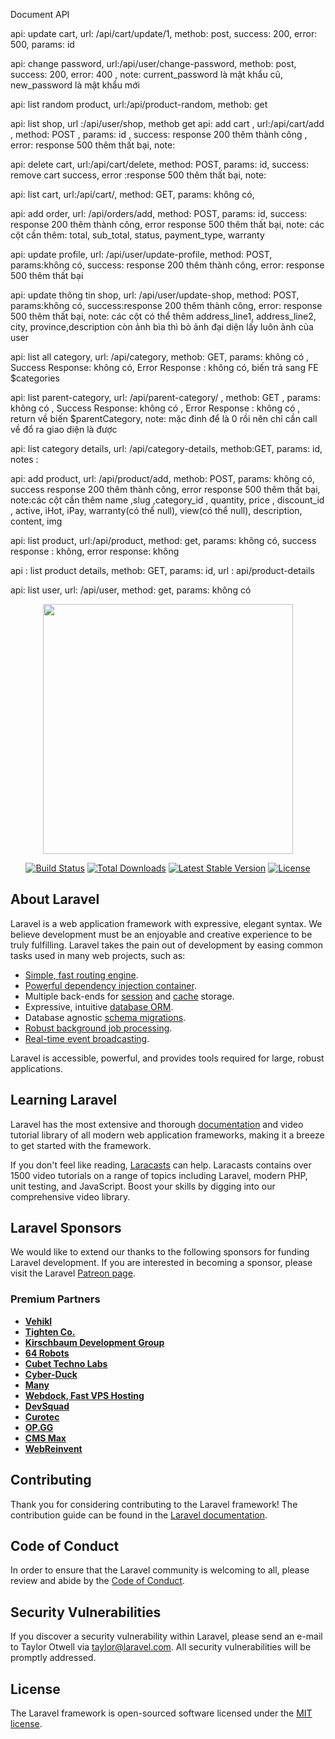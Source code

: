 Document API

api: update cart, url: /api/cart/update/1, methob: post, success: 200, error: 500, params: id 

api: change password, url:/api/user/change-password, methob: post, success: 200, error: 400 , note: current_password là mật khẩu cũ, new_password là mật khẩu mới

api: list random product, url:/api/product-random, methob: get

api: list shop, url :/api/user/shop, methob get
api: add cart , url:/api/cart/add , method: POST , params: id , success: response 200 thêm thành công , error:  response 500 thêm thất bại, note:

api: delete cart, url:/api/cart/delete, method: POST, params: id, success: remove cart success, error :response 500 thêm thất bại, note: 

api: list cart, url:/api/cart/, method: GET, params: không có, 

api: add order, url: /api/orders/add, method: POST, params: id, success: response 200 thêm thành công, error response 500 thêm thất bại, 
note: các cột cần thêm: total, sub_total, status, payment_type, warranty

api: update profile, url: /api/user/update-profile, method: POST, params:không có, success: response 200 thêm thành công, error: response 500 thêm thất bại

api: update thông tin shop, url: /api/user/update-shop, method: POST, params:không có, success:response 200 thêm thành công, error: response 500 thêm thất bại,
note: các cột có thể thêm address_line1, address_line2, city, province,description 
còn ảnh bìa thì bỏ ảnh đại diện lấy luôn ảnh của user

api: list all category, url: /api/category, methob: GET, params: không có , Success Response: không có, Error Response : không có, biến trả sang FE $categories

api: list parent-category, url: /api/parent-category/ , methob: GET , params: không có , Success Response: không có , Error Response : không có ,
return về biến $parentCategory, note: mặc đinh để là 0 rồi nên chỉ cần call về đổ ra giao diện là được

api: list category details, url: /api/category-details, methob:GET, params: id, notes :

api: add product, url: /api/product/add, methob: POST, params: không có, success response 200 thêm thành công, error response 500 thêm thất bại, note:các cột cần thêm
name ,slug ,category_id , quantity, price , discount_id  , active, iHot, iPay, warranty(có thể null), view(có thể null), description, content, img

api: list product, url:/api/product, method: get, params: không có, success response : không, error response: không

api : list product details, methob: GET, params: id, url : api/product-details

api: list user, url: /api/user, method: get, params: không có

<p align="center"><a href="https://laravel.com" target="_blank"><img src="https://raw.githubusercontent.com/laravel/art/master/logo-lockup/5%20SVG/2%20CMYK/1%20Full%20Color/laravel-logolockup-cmyk-red.svg" width="400"></a></p>

<p align="center">
<a href="https://travis-ci.org/laravel/framework"><img src="https://travis-ci.org/laravel/framework.svg" alt="Build Status"></a>
<a href="https://packagist.org/packages/laravel/framework"><img src="https://img.shields.io/packagist/dt/laravel/framework" alt="Total Downloads"></a>
<a href="https://packagist.org/packages/laravel/framework"><img src="https://img.shields.io/packagist/v/laravel/framework" alt="Latest Stable Version"></a>
<a href="https://packagist.org/packages/laravel/framework"><img src="https://img.shields.io/packagist/l/laravel/framework" alt="License"></a>
</p>

## About Laravel

Laravel is a web application framework with expressive, elegant syntax. We believe development must be an enjoyable and creative experience to be truly fulfilling. Laravel takes the pain out of development by easing common tasks used in many web projects, such as:

- [Simple, fast routing engine](https://laravel.com/docs/routing).
- [Powerful dependency injection container](https://laravel.com/docs/container).
- Multiple back-ends for [session](https://laravel.com/docs/session) and [cache](https://laravel.com/docs/cache) storage.
- Expressive, intuitive [database ORM](https://laravel.com/docs/eloquent).
- Database agnostic [schema migrations](https://laravel.com/docs/migrations).
- [Robust background job processing](https://laravel.com/docs/queues).
- [Real-time event broadcasting](https://laravel.com/docs/broadcasting).

Laravel is accessible, powerful, and provides tools required for large, robust applications.

## Learning Laravel

Laravel has the most extensive and thorough [documentation](https://laravel.com/docs) and video tutorial library of all modern web application frameworks, making it a breeze to get started with the framework.

If you don't feel like reading, [Laracasts](https://laracasts.com) can help. Laracasts contains over 1500 video tutorials on a range of topics including Laravel, modern PHP, unit testing, and JavaScript. Boost your skills by digging into our comprehensive video library.

## Laravel Sponsors

We would like to extend our thanks to the following sponsors for funding Laravel development. If you are interested in becoming a sponsor, please visit the Laravel [Patreon page](https://patreon.com/taylorotwell).

### Premium Partners

- **[Vehikl](https://vehikl.com/)**
- **[Tighten Co.](https://tighten.co)**
- **[Kirschbaum Development Group](https://kirschbaumdevelopment.com)**
- **[64 Robots](https://64robots.com)**
- **[Cubet Techno Labs](https://cubettech.com)**
- **[Cyber-Duck](https://cyber-duck.co.uk)**
- **[Many](https://www.many.co.uk)**
- **[Webdock, Fast VPS Hosting](https://www.webdock.io/en)**
- **[DevSquad](https://devsquad.com)**
- **[Curotec](https://www.curotec.com/services/technologies/laravel/)**
- **[OP.GG](https://op.gg)**
- **[CMS Max](https://www.cmsmax.com/)**
- **[WebReinvent](https://webreinvent.com/?utm_source=laravel&utm_medium=github&utm_campaign=patreon-sponsors)**

## Contributing

Thank you for considering contributing to the Laravel framework! The contribution guide can be found in the [Laravel documentation](https://laravel.com/docs/contributions).

## Code of Conduct

In order to ensure that the Laravel community is welcoming to all, please review and abide by the [Code of Conduct](https://laravel.com/docs/contributions#code-of-conduct).

## Security Vulnerabilities

If you discover a security vulnerability within Laravel, please send an e-mail to Taylor Otwell via [taylor@laravel.com](mailto:taylor@laravel.com). All security vulnerabilities will be promptly addressed.

## License

The Laravel framework is open-sourced software licensed under the [MIT license](https://opensource.org/licenses/MIT).
